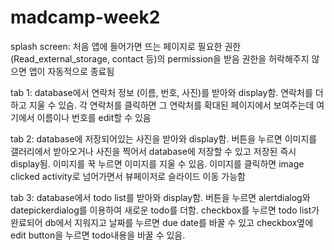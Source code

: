 # madcamp-week2

splash screen: 처음 앱에 들어가면 뜨는 페이지로 필요한 권한 (Read_external_storage, contact 등)의 permission을 받음 권한을 허락해주지 않으면 앱이 자동적으로 종료됨

tab 1: database에서 연락처 정보 (이름, 번호, 사진)를 받아와 display함. 연락처를 더하고 지울 수 있슴. 각 연락처를 클릭하면 그 연락처를 확대된 페이지에서 보여주는데
여기에서 이름이나 번호를 edit할 수 있음 

tab 2: database에 저장되어있는 사진을 받아와 display함. 버튼을 누르면 이미지를 갤러리에서 받아오거나 사진을 찍어서 database에 저장할 수 있고 
저장된 즉시 display됨. 이미지를 꾹 누르면 이미지를 지울 수 있음. 이미지를 클릭하면 image clicked activity로 넘어가면서 뷰페이저로 슬라이드 이동 가능함

tab 3: database에서 todo list를 받아와 display함. 버튼을 누르면 alertdialog와 datepickerdialog를 이용하여 새로운 todo를 더함. 
checkbox를 누르면 todo list가 완료되어 db에서 지워지고 날짜를 누르면 due date를 바꿀 수 있고 checkbox옆에 edit button을 누르면 todo내용을 바꿀 수 있음.
